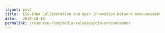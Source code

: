 ```yaml
---
layout: post
title:  ESG-IMDA Collaboration and Open Innovation Network Announcement at SWITCH 
date:   2019-10-10
permalink: /resource-room/media-releases/oin-announcement
---
```

